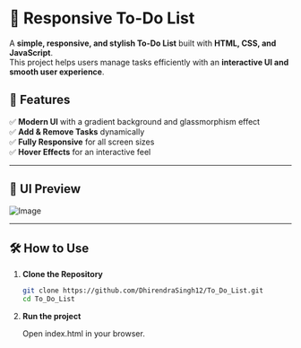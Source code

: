 # 📝 Responsive To-Do List

A **simple, responsive, and stylish To-Do List** built with **HTML, CSS, and JavaScript**.  
This project helps users manage tasks efficiently with an **interactive UI and smooth user experience**.

## 🎨 Features
✅ **Modern UI** with a gradient background and glassmorphism effect  
✅ **Add & Remove Tasks** dynamically  
✅ **Fully Responsive** for all screen sizes  
✅ **Hover Effects** for an interactive feel  

---

## 🎨 UI Preview

![Image](https://github.com/user-attachments/assets/a21a759a-9f64-4733-ab9c-16d4dd692b67)

---

## 🛠️ How to Use

1. **Clone the Repository**
   ```sh
   git clone https://github.com/DhirendraSingh12/To_Do_List.git
   cd To_Do_List

2. **Run the project**
   
   Open index.html in your browser.
